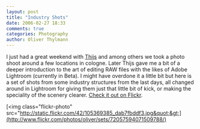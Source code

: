 ```yaml
---
layout: post
title: "Industry Shots"
date: 2006-02-27 18:33
comments: true
categories: Photography
author: Oliver Thylmann
---
```



I just had a great weekend with [Thijs](http://blog.taospace.com) and among others we took a photo shoot around a few locations in cologne. Later Thijs gave me a bit of a deeper introduction to the art of editing RAW files with the likes of Adobe Lightroom (currently in Beta). I might have overdone it a little bit but here is a set of shots from some industry structures from the last days, all changed around in Lightroom for giving them just that little bit of kick, or making the speciality of the scenery clearer. [Check it out on Flickr](http://www.flickr.com/photos/oliver/sets/72057594071509788/).

[&lt;img class=&quot;flickr-photo&quot; src=&quot;http://static.flickr.com/42/105369385_dab7fbddf3.jpg&quot;&gt;](http://www.flickr.com/photos/oliver/sets/72057594071509788/)


